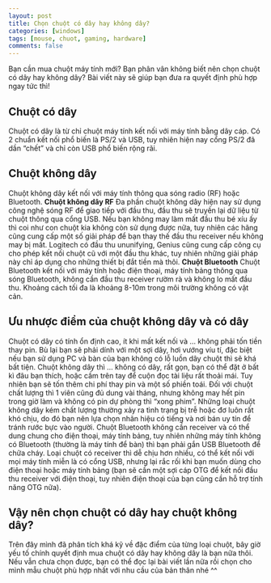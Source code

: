 ```yaml
---
layout: post
title: Chọn chuột có dây hay không dây?
categories: [windows]
tags: [mouse, chuot, gaming, hardware]
comments: false
---
```


Bạn cần mua chuột máy tính mới? Bạn phân vân không biết nên chọn chuột có dây hay không dây? Bài viết này sẽ giúp bạn đưa ra quyết định phù hợp ngay tức thì!
## Chuột có dây
Chuột có dây là từ chỉ chuột máy tính kết nối với máy tính bằng dây cáp. Có 2 chuẩn kết nối phổ biến là PS/2 và USB, tuy nhiên hiện nay cổng PS/2 đã dần “chết” và chỉ còn USB phổ biến rộng rãi.
## Chuột không dây
Chuột không dây kết nối với máy tính thông qua sóng radio (RF) hoặc Bluetooth.
**Chuột không dây RF**
Đa phần chuột không dây hiện nay sử dụng công nghệ sóng RF để giao tiếp với đầu thu, đầu thu sẽ truyền lại dữ liệu từ chuột thông qua cổng USB. Nếu bạn không may làm mất đầu thu bé xíu ấy thì coi như con chuột kia không còn sử dụng được nữa, tuy nhiên các hãng cũng cung cấp một số giải pháp để bạn thay thế đầu thu receiver nếu không may bị mất. Logitech có đầu thu ununifying, Genius cũng cung cấp công cụ cho phép kết nối chuột cũ với một đầu thu khác, tuy nhiên những giải pháp này chỉ áp dụng cho những thiết bị đắt tiền mà thôi.
**Chuột Bluetooth**
Chuột Bluetooth kết nối với máy tính hoặc điện thoại, máy tính bảng thông qua sóng Bluetooth, không cần đầu thu receiver rườm rà và không lo mất đầu thu. Khoảng cách tối đa là khoảng 8-10m trong môi trường không có vật cản.
## Ưu nhược điểm của chuột không dây và có dây
Chuột có dây có tính ổn định cao, ít khi mất kết nối và … không phải tốn tiền thay pin. Bù lại bạn sẽ phải dính với một sợi dây, hơi vướng víu tí, đặc biệt nếu bạn sử dụng PC và bàn của bạn không có lỗ luồn dây chuột thì sẽ khá bất tiện.
Chuột không dây thì … không có dây, rất gọn, bạn có thể đặt ở bất kì đâu bạn thích, hoặc cầm trên tay để cuộn đọc tài liệu rất thoải mái. Tuy nhiên bạn sẽ tốn thêm chi phí thay pin và một số phiền toái. Đối với chuột chất lượng thì 1 viên cũng đủ dung vài tháng, nhưng không may hết pin trong giờ làm và không có pin dự phòng thì “xong phim”. Những loại chuột không dây kém chất lượng thường xảy ra tình trạng bị trễ hoặc đơ luôn rất khó chịu, do đó bạn nên lựa chọn nhãn hiệu có tiếng và nơi bán uy tín để tránh rước bực vào người.
Chuột Bluetooth không cần receiver và có thể dung chung cho điện thoại, máy tính bảng, tuy nhiên những máy tính không có Bluetooth (thường là máy tính để bàn) thì bạn phải gắn USB Bluetooth để chữa cháy. Loại chuột có receiver thì dễ chịu hơn nhiều, có thể kết nối với mọi máy tính miễn là có cổng USB, nhưng lại rắc rối khi bạn muốn dùng cho điện thoại hoặc máy tính bảng (bạn sẽ cần một sợi cáp OTG để kết nối đầu thu receiver với điện thoại, tuy nhiên điện thoại của bạn cũng cần hỗ trợ tính năng OTG nữa).
## Vậy nên chọn chuột có dây hay chuột không dây?
Trên đây mình đã phân tích khá kỹ về đặc điểm của từng loại chuột, bây giờ yếu tố chính quyết định mua chuột có dây hay không dây là bạn nữa thôi. Nếu vẫn chưa chọn được, bạn có thể đọc lại bài viết lần nữa rồi chọn cho mình mẫu chuột phù hợp nhất với nhu cầu của bản thân nhé ^^
